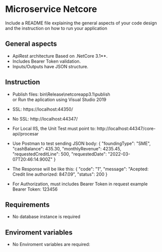 # Microservice Netcore

Include a README file explaining the general aspects of your code design and the instruction on how to run
your application

## General aspects

- ApiRest architecture Based on .NetCore 3.1**.
- Includes Bearer Token validation.
- Inputs/Outputs have JSON structure.

## Instruction
- Publish files: bin\Release\netcoreapp3.1\publish\
  or Run the aplication using Visual Studio 2019

- SSL: https://localhost:44350/
- No SSL: http://localhost:44347/

- For Local IIS, the Unit Test must point to: http://localhost:44347/core-api/procesar
- Use Postman to test sending JSON body:
{
"foundingType": "SME",
"cashBalance": 435.30,
"monthlyRevenue": 4235.45,
"requestedCreditLine": 500,
"requestedDate": "2022-03-07T20:46:14.900Z"
}

- The Response will be like this:
{
    "code": "1",
    "message": "Acepted: Credit line authorized: 847.09",
    "status": 200
}

- For Authorization, must includes Bearer Token in request
example Bearer Token: 123456

## Requirements

- No database instance is required

## Enviroment variables

- No Enviroment variables are required:


